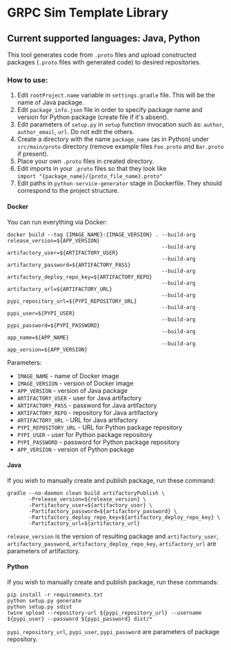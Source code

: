 # GRPC Sim Template Library

## Current supported languages: Java, Python
This tool generates code from `.proto` files and upload constructed packages (`.proto` files with generated code) to desired repositories.

### How to use:
1. Edit `rootProject.name` variable in `settings.gradle` file. This will be the name of Java package.
2. Edit `package_info.json` file in order to specify package name and version for Python package (create file if it's absent).
3. Edit parameters of `setup.py` in `setup` function invocation such as: `author`, `author_email`, `url`. Do not edit the others.
4. Create a directory with the name `package_name` (as in Python) under `src/main/proto` directory (remove example files `Foo.proto` and `Bar.proto` if present).
5. Place your own `.proto` files in created directory.
6. Edit imports in your `.proto` files so that they look like <br>
`import "{package_name}/{proto_file_name}.proto"`
7. Edit paths in `python-service-generator` stage in Dockerfile. They should correspond to the project structure.

#### Docker
You can run everything via Docker:
```
docker build --tag {IMAGE_NAME}:{IMAGE_VERSION} . --build-arg release_version=${APP_VERSION}
                                                  --build-arg artifactory_user=${ARTIFACTORY_USER}
                                                  --build-arg artifactory_password=${ARTIFACTORY_PASS}
                                                  --build-arg artifactory_deploy_repo_key=${ARTIFACTORY_REPO}
                                                  --build-arg artifactory_url=${ARTIFACTORY_URL}
                                                  --build-arg pypi_repository_url=${PYPI_REPOSITORY_URL}
                                                  --build-arg pypi_user=${PYPI_USER}
                                                  --build-arg pypi_password=${PYPI_PASSWORD}
                                                  --build-arg app_name=${APP_NAME}
                                                  --build-arg app_version=${APP_VERSION}
```
Parameters:
- `IMAGE_NAME` - name of Docker image
- `IMAGE_VERSION` - version of Docker image
- `APP_VERSION` - version of Java package
- `ARTIFACTORY_USER` - user for Java artifactory
- `ARTIFACTORY_PASS` - password for Java artifactory
- `ARTIFACTORY_REPO` - repository for Java artifactory
- `ARTIFACTORY_URL` - URL for Java artifactory
- `PYPI_REPOSITORY_URL` - URL for Python package repository
- `PYPI_USER` - user for Python package repository
- `PYPI_PASSWORD` - password for Python package repository
- `APP_VERSION` - version of Python package

#### Java
If you wish to manually create and publish package, run these command:
``` 
gradle --no-daemon clean build artifactoryPublish \
       -Prelease_version=${release_version} \
       -Partifactory_user=${artifactory_user} \
       -Partifactory_password=${artifactory_password} \
       -Partifactory_deploy_repo_key=${artifactory_deploy_repo_key} \
       -Partifactory_url=${artifactory_url}
```
`release_version` is the version of resulting package and `artifactory_user`, `artifactory_password`, `artifactory_deploy_repo_key`, `artifactory_url` are parameters of artifactory.

#### Python
If you wish to manually create and publish package, run these commands:
```
pip install -r requirements.txt
python setup.py generate
python setup.py sdist
twine upload --repository-url ${pypi_repository_url} --username ${pypi_user} --password ${pypi_password} dist/*
```
`pypi_repository_url`, `pypi_user`, `pypi_password` are parameters of package repository. 
